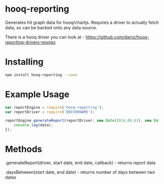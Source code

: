 hooq-reporting
==============

Generates hit graph data for hooq/chartjs. Requires a driver to actually fetch data, so can be backed onto any data source.

There is a hooq driver you can look at - https://github.com/dwnz/hooq-reporting-drivers-mongo

Installing
==========

```bash
npm install hooq-reporting --save
```

Example Usage
=============

```js
var reportEngine = require('hooq-reporting');
var reportDriver = require('DRIVERNAME');

reportEngine.generateReport(reportDriver, new Date(2014,09,01), new Date(2014,09,31), function(err, data) {
    console.log(data);
});
```

Methods
=======

.generateReport(driver, start date, end date, callback) - returns report data

.daysBetween(start date, end date) - returns number of days between two dates
